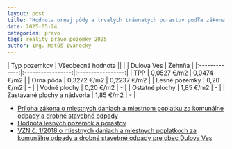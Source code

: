 ```yaml
---
layout: post
title: "Hodnota ornej pôdy a trvalých trávnatých porastov podľa zákona o miestnych daniach"
date: 2025-05-24
categories: pravo 
tags: reality právo pozemky 2025
author: Ing. Matúš Ivanecký
---
```


| Typ pozemkov | Všeobecná hodnota ||
|              | Dulova Ves | Žehnňa |
|:-------------:|:-----------------:|:-----------------:|
| TPP          | 0,0527 €/m2 |  	0,0474 €/m2 |
| Orná pôda    | 0,3272 €/m2 |   	0,2237 €/m2 |
| Lesné pozemky     |  0,20 €/m2 |   	- |
| Vodné plochy      |  0,20 €/m2 |   	- |
| Ostatné plochy    |  1,85 €/m2 |   	- |
| Zastavané plochy a nádvoria    | 1,85 €/m2 |   	-  |

- [Príloha zákona o miestnych daniach a miestnom poplatku za komunálne odpady a drobné stavebné odpady](https://www.slov-lex.sk/ezbierky/pravne-predpisy/SK/ZZ/2004/582/20250401#prilohy.priloha-priloha_c_1_k_zakonu_c_582_2004_z_z_v_zneni_zakona_c_465_2008_z_z.op-hodnota_ornej_pody_op_a_trvalych_travnatych_porastov_ttp)
- [Hodnota lesných pozemok a porastov](https://www.forestportal.sk/odborna-sekcia-i/ekonomika-lesneho-hospodarstva/ocenovanie-lesov/priklad-vypoctu-hodnoty-lesa/)
- [VZN č. 1/2018 o miestnych daniach a miestnych poplatkoch za komunálne odpady a drobné stavebné odpady pre obec Dulova Ves](https://www.dulovaves.sk/download_file_f.php?id=1185206)

